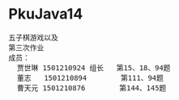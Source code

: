 # PkuJava14
<html>
<pre>
五子棋游戏以及
第三次作业
成员：
  贾世琳 1501210924 组长   第15、18、94题
  董志   1501210894        第111、94题
  曹天元 1501210876        第144、145题
<pre>
<html>
